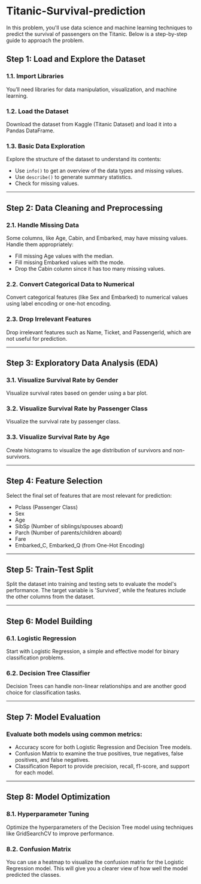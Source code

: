 # Titanic-Survival-prediction

In this problem, you'll use data science and machine learning techniques to predict the survival of passengers on the Titanic. Below is a step-by-step guide to approach the problem.

## Step 1: Load and Explore the Dataset

### 1.1. Import Libraries
You’ll need libraries for data manipulation, visualization, and machine learning.

### 1.2. Load the Dataset
Download the dataset from Kaggle (Titanic Dataset) and load it into a Pandas DataFrame.

### 1.3. Basic Data Exploration
Explore the structure of the dataset to understand its contents:
- Use `info()` to get an overview of the data types and missing values.
- Use `describe()` to generate summary statistics.
- Check for missing values.

---

## Step 2: Data Cleaning and Preprocessing

### 2.1. Handle Missing Data
Some columns, like Age, Cabin, and Embarked, may have missing values. Handle them appropriately:
- Fill missing Age values with the median.
- Fill missing Embarked values with the mode.
- Drop the Cabin column since it has too many missing values.

### 2.2. Convert Categorical Data to Numerical
Convert categorical features (like Sex and Embarked) to numerical values using label encoding or one-hot encoding.

### 2.3. Drop Irrelevant Features
Drop irrelevant features such as Name, Ticket, and PassengerId, which are not useful for prediction.

---

## Step 3: Exploratory Data Analysis (EDA)

### 3.1. Visualize Survival Rate by Gender
Visualize survival rates based on gender using a bar plot.

### 3.2. Visualize Survival Rate by Passenger Class
Visualize the survival rate by passenger class.

### 3.3. Visualize Survival Rate by Age
Create histograms to visualize the age distribution of survivors and non-survivors.

---

## Step 4: Feature Selection
Select the final set of features that are most relevant for prediction:
- Pclass (Passenger Class)
- Sex
- Age
- SibSp (Number of siblings/spouses aboard)
- Parch (Number of parents/children aboard)
- Fare
- Embarked_C, Embarked_Q (from One-Hot Encoding)

---

## Step 5: Train-Test Split
Split the dataset into training and testing sets to evaluate the model's performance. The target variable is 'Survived', while the features include the other columns from the dataset.

---

## Step 6: Model Building

### 6.1. Logistic Regression
Start with Logistic Regression, a simple and effective model for binary classification problems.

### 6.2. Decision Tree Classifier
Decision Trees can handle non-linear relationships and are another good choice for classification tasks.

---

## Step 7: Model Evaluation

### Evaluate both models using common metrics:
- Accuracy score for both Logistic Regression and Decision Tree models.
- Confusion Matrix to examine the true positives, true negatives, false positives, and false negatives.
- Classification Report to provide precision, recall, f1-score, and support for each model.

---

## Step 8: Model Optimization

### 8.1. Hyperparameter Tuning
Optimize the hyperparameters of the Decision Tree model using techniques like GridSearchCV to improve performance.

### 8.2. Confusion Matrix
You can use a heatmap to visualize the confusion matrix for the Logistic Regression model. This will give you a clearer view of how well the model predicted the classes.
